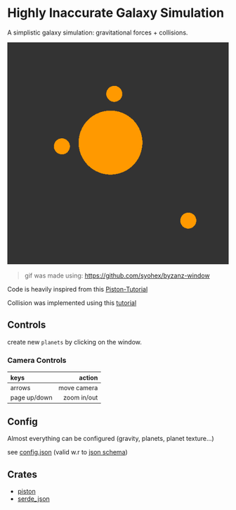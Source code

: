 # Highly Inaccurate Galaxy Simulation

A simplistic galaxy simulation: gravitational forces + collisions.

![screencast.gif](res/screencast.gif)

> gif was made using: <https://github.com/syohex/byzanz-window>

Code is heavily inspired from this [Piston-Tutorial](https://github.com/PistonDevelopers/Piston-Tutorials/tree/master/sudoku)

Collision was implemented using this [tutorial](https://gamedevelopment.tutsplus.com/tutorials/how-to-create-a-custom-2d-physics-engine-the-basics-and-impulse-resolution--gamedev-6331)

## Controls

create new `planets` by clicking on the window.

### Camera Controls

| keys         | action      |
|:-------------|------------:|
| arrows       | move camera |
| page up/down | zoom in/out |

## Config

Almost everything can be configured (gravity, planets, planet texture...)

see [config.json](res/config.json) (valid w.r to [json schema](res/config.schema))

## Crates

* [piston](https://github.com/PistonDevelopers/piston)
* [serde_json](https://github.com/serde-rs/json)